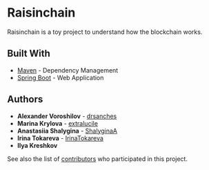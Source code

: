 # Raisinchain

Raisinchain is a toy project to understand how the blockchain works.



## Built With

* [Maven](https://maven.apache.org/) - Dependency Management
* [Spring Boot](https://projects.spring.io/spring-boot/) - Web Application



## Authors

*  **Alexander Voroshilov** - [drsanches](https://github.com/drsanches)
*  **Marina Krylova** - [extralucile](https://github.com/extralucile)
*  **Anastasiia Shalygina** - [ShalyginaA](https://github.com/ShalyginaA)
*  **Irina Tokareva** - [IrinaTokareva](https://github.com/IrinaTokareva)
*  **Ilya Kreshkov** 

See also the list of [contributors](https://github.com/drsanches/Raisinchain/graphs/contributors) who participated in this project.



